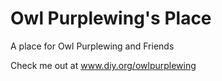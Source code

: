 Owl Purplewing's Place
======================

A place for Owl Purplewing and Friends

Check me out at www.diy.org/owlpurplewing
